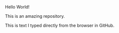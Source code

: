 Hello World!

This is an amazing repository.

This is text I typed directly from the browser in GitHub.
